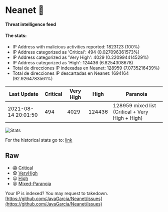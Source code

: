 # Neanet :hocho:
#### Threat intelligence feed
#### The stats:

- IP Address with malicious activities reported: 1823123 (100%)
- IP Address categorized as 'Critical':  494 (0.027096361573%)
- IP Address categorized as 'Very High':  4029 (0.220994414529%)
- IP Address categorized as 'High':  124436 (6.8254308678)
- Total de direcciones IP indexadas en Neanet:  128959 (7.0735216439%)
- Total de direcciones IP descartadas en Neanet:  1694164 (92.9264783561%)

| Last Update | Critical | Very High | High | Paranoia |
| --- | --- | --- | --- | --- |
| 2021-08-14 20:01:50 | 494 | 4029 | 124436 | 128959 mixed list (Critical + Very High + High)|

![Stats](https://docs.google.com/spreadsheets/d/e/2PACX-1vSnaNMIXVabIpDJjufMlzH7poXnshF3mgd8Is1g9ytUEzVsP5my4Trn8f-xkoLLQ38xpL3HtmUexLo6/pubchart?oid=501124687&format=image)

For the historical stats go to: [link](/stats.csv)
## Raw
- :scream: [Critical](https://raw.githubusercontent.com/JavaGarcia/Neanet/master/blacklists/neanet_critical.txt)
- :fearful: [VeryHigh](https://raw.githubusercontent.com/JavaGarcia/Neanet/master/blacklists/neanet_veryHigh.txtt)
- :frowning: [High](https://raw.githubusercontent.com/JavaGarcia/Neanet/master/blacklists/neanet_high.txt)
- :dizzy_face: [Mixed-Paranoia](https://raw.githubusercontent.com/JavaGarcia/Neanet/master/blacklists/neanet_all.txt)


Your IP is indexed? You may request to takedown. [https://github.com/JavaGarcia/Neanet/issues](https://github.com/JavaGarcia/Neanet/issues)







































































































































































































































































































































































































































































































































































































































































































































































































































































































































































































































































































































































































































































































































































































































































































































































































































































































































































































































































































































































































































































































































































































































































































































































































































































































































































































































































































































































































































































































































































































































































































































































































































































































































































































































































































































































































































































































































































































































































































































































































































































































































































































































































































































































































































































































































































































































































































































































































































































































































































































































































































































































































































































































































































































































































































































































































































































































































































































































































































































































































































































































































































































































































































































































































































































































































































































































































































































































































































































































































































































































































































































































































































































































































































































































































































































































































































































































































































































































































































































































































































































































































































































































































































































































